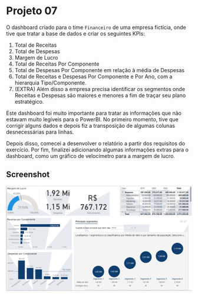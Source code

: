 # Projeto 07

O dashboard criado para o time ```Financeiro``` de uma empresa fictícia, onde tive que tratar a base de dados e criar os seguintes KPIs:

1. Total de Receitas
2. Total de Despesas
3. Margem de Lucro
4. Total de Receitas Por Componente
5. Total de Despesas Por Componente em relação à média de Despesas
6. Total de Receitas e Despesas Por Componente e Por Ano, com a hierarquia Tipo/Componente.
7. (EXTRA) Além disso a empresa precisa identificar os segmentos onde Receitas e Despesas são 
maiores e menores a fim de traçar seu plano estratégico.

Este dashboard foi muito importante para tratar as informações que não estavam muito legíveis para o PowerBI. No primeiro momento, tive que corrigir alguns dados e depois fiz a transposição de algumas colunas desnecessárias para linhas.

Depois disso, comecei a desenvolver o relatório a partir dos requisitos do exercício. Por fim, finalizei adicionando algumas informações extras para o dashboard, como um gráfico de velocímetro para a margem de lucro. 

## Screenshot

![Projeto 7 - Dashboard FP&A](https://raw.githubusercontent.com/gustavo-rossin/powerbi/main/project07_financeiro/fp%26a_dashboard.PNG)
